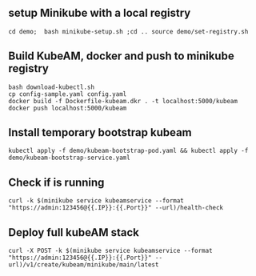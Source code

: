 
## setup Minikube with a local registry
`cd demo;  bash minikube-setup.sh ;cd ..
source demo/set-registry.sh`

## Build KubeAM, docker and push to minikube registry
`bash download-kubectl.sh`  
`cp config-sample.yaml config.yaml`  
`docker build -f Dockerfile-kubeam.dkr . -t localhost:5000/kubeam`  
`docker push localhost:5000/kubeam`  

## Install temporary bootstrap kubeam
`kubectl apply -f demo/kubeam-bootstrap-pod.yaml && kubectl apply -f demo/kubeam-bootstrap-service.yaml`

## Check if is running
`curl -k $(minikube service kubeamservice --format "https://admin:123456@{{.IP}}:{{.Port}}" --url)/health-check`

## Deploy full kubeAM stack
`curl -X POST -k $(minikube service kubeamservice --format "https://admin:123456@{{.IP}}:{{.Port}}" --url)/v1/create/kubeam/minikube/main/latest`
